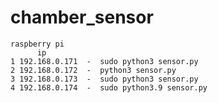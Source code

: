 # chamber_sensor
~~~~~~~~~~~~~~~~~~~~~~~~
raspberry pi  
      ip 
1 192.168.0.171  -  sudo python3 sensor.py
2 192.168.0.172  -  python3 sensor.py
3 192.168.0.173  -  sudo python3 sensor.py
4 192.168.0.174  -  sudo python3.9 sensor.py

